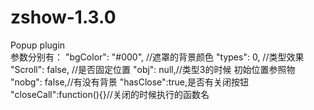 zshow-1.3.0
===========

Popup plugin  
参数分别有：
"bgColor": "#000", //遮罩的背景颜色 
"types": 0, //类型效果 
"Scroll": false, //是否固定位置 
"obj": null,//类型3的时候 初始位置参照物 
"nobg": false,//有没有背景 
"hasClose":true,是否有关闭按钮 
"closeCall":function(){}//关闭的时候执行的函数名
